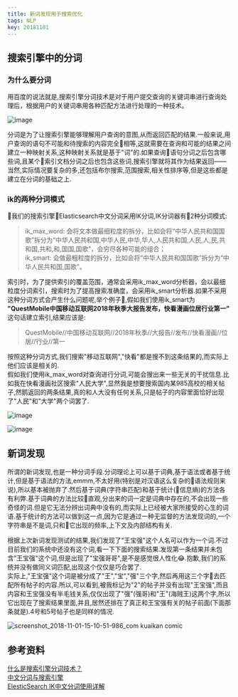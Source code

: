 ```yaml
---
title: 新词发现用于搜索优化
tags: NLP
key: 20181101
---
```

## 搜索引擎中的分词
### 为什么要分词
用百度的说法就是,搜索引擎分词技术是对于用户提交查询的关键词串进行查询处理后，根据用户的关键词串用各种匹配方法进行处理的一种技术。

![image](https://user-images.githubusercontent.com/9245002/65689378-8b1f0a80-e09f-11e9-996e-ab95b53d29c8.png)

分词是为了让搜索引擎能够理解用户查询的意图,从而返回匹配的结果.一般来说,用户查询的语句不可能和待搜索的内容完全相等,这就需要在查询和可能的结果之间建立一种映射关系,这种映射关系就是基于"词"的.如果查询语句分词之后包含哪些词,且某个索引文档分词之后也包含这些词,搜索引擎就将其作为结果返回——当然,实际情况要复杂的多,还包括布尔搜索,范围搜索,相关性排序等,但是这些都是建立在分词的基础之上.

### ik的两种分词模式
我们的搜索引擎Elasticsearch中文分词采用IK分词,IK分词器有2种分词模式:
>ik_max_word: 会将文本做最细粒度的拆分，比如会将“中华人民共和国国歌”拆分为“中华人民共和国,中华人民,中华,华人,人民共和国,人民,人,民,共和国,共和,和,国国,国歌”，会穷尽各种可能的组合；  
>ik_smart: 会做最粗粒度的拆分，比如会将“中华人民共和国国歌”拆分为“中华人民共和国,国歌”。

索引时，为了提供索引的覆盖范围，通常会采用ik_max_word分析器，会以最细粒度分词索引，搜索时为了提高搜索准确度，会采用ik_smart分析器.如果不采用这种分词方式会产生什么问题呢,举个例子🌰,假如我们使用ik_smart为 **"QuestMobile中国移动互联网2018年秋季大报告发布，快看漫画位居行业第一"** 这句话建立索引,结果应该是:
> QuestMobile//中国移动互联网//2018年秋季//大报告//发布//快看漫画//位居//行业//第一

按照这种分词方式,我们搜索"移动互联网","快看"都是搜不到这条结果的,而实际上他们应该是相关的.  
假如我们使用ik_max_word对查询进行分词,可能会搜出来一些无关的干扰信息.比如我在快看漫画社区搜索"人民大学",显然我是想要搜索国内某985高校的相关帖子,然鹅返回的两条结果,真的和人大没有任何关系,只是帖子的内容里面恰好出现了"人民"和"大学"两个词罢了.

![image](https://user-images.githubusercontent.com/9245002/65689403-98d49000-e09f-11e9-80f5-d0bead59f239.png)

![image](https://user-images.githubusercontent.com/9245002/65689411-9d994400-e09f-11e9-8a61-880786843bfb.png)

## 新词发现
所谓的新词发现,也是一种分词手段.分词理论上可以基于词典,基于语法或者基于统计,但是基于语法的方法,emmm,不太好用(特别是对汉语这么复杂的语法规则来说),所以基本被抛弃了.然后基于词典(字符串匹配)和基于统计(信息熵)的方法各有利弊.基于词典的方法比较直观,分出来的词一定是词典中存在的,不会出现一些奇怪的词.但是它无法分辨出词典中没有的,而实际上已经被大家所接受的心生的词语.基于统计的方法可以做到这一点,因为它是通过一种无监督的方法发现词的,一个字符串是不是词,只和它出现的频率,上下文及内部结构有关.

根据上次新词发现测试的结果,我们发现了"王宝强"这个人名可以作为一个词.不过目前我们的系统中还没有这个词,看一下下面的搜索结果.发现第一条结果并未包含"王宝强"这个词,但是出现了"宝强哥哥",是不是感觉很人性化😂.抱歉,我们的系统并没有做同义词匹配,出现这个仅仅是巧合罢了.  
实际上,"王宝强"这个词是被分成了"王","宝","强"三个字,然后再用这三个字去匹配所有帖子的内容.所以,可以看到,被我标记为"2"的帖子并没有出现"王宝强",而且内容和王宝强没有半毛钱关系,仅仅出现了"强"(强哥)和"王"(海贼王)这两个字,所以它出现在了搜索结果里面,并且,居然还排在了真正和王宝强有关的帖子前面(下面那条就是).4号和5号帖子也是同样的情况.

![screenshot_2018-11-01-15-10-51-986_com kuaikan comic](https://user-images.githubusercontent.com/9245002/47839283-2c003980-dded-11e8-920f-f7630880a010.png)

## 参考资料
[什么是搜索引擎分词技术？](https://blog.csdn.net/u011277123/article/details/78095849)  
[中文分词与搜索引擎](http://www.voidcn.com/article/p-cxcmrtho-so.html)  
[ElesticSearch IK中文分词使用详解](https://blog.csdn.net/xsdxs/article/details/72853288#commentBox)